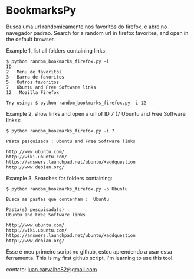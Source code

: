 # BookmarksPy

Busca uma url randomicamente nos favoritos do firefox, e abre no navegador padrao. 
Search for a random url in firefox favorites, and open in the default browser.


Example 1, list all folders containing links:

    $ python random_bookmarks_firefox.py -l
    ID
    2   Menu de favoritos
    3   Barra de favoritos
    5   Outros favoritos
    7   Ubuntu and Free Software links
    12   Mozilla Firefox

    Try using: $ python random_bookmarks_firefox.py -i 12
    

Example 2, show links and open a url of ID 7 (7  Ubuntu and Free Software links): 

    $ python random_bookmarks_firefox.py -i 7

    Pasta pesquisada : Ubuntu and Free Software links

    http://www.ubuntu.com/
    http://wiki.ubuntu.com/
    https://answers.launchpad.net/ubuntu/+addquestion
    http://www.debian.org/


Example 3, Searches for folders containing:

    $ python random_bookmarks_firefox.py -p Ubuntu

    Busca as pastas que contenham :  Ubuntu

    Pasta(s) pesquisada(s) :
    Ubuntu and Free Software links

    http://www.ubuntu.com/
    http://wiki.ubuntu.com/
    https://answers.launchpad.net/ubuntu/+addquestion
    http://www.debian.org/



Esse é meu primeiro script no github, estou aprendendo a usar essa ferramenta.
This is my first github script, I'm learning to use this tool.

contato: juan.carvalho82@gmail.com